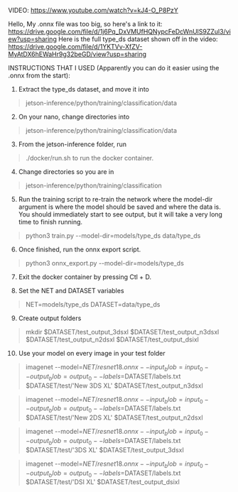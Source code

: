 VIDEO: https://www.youtube.com/watch?v=kJ4-O_P8PzY

Hello, 
My .onnx file was too big, so here's a link to it: https://drive.google.com/file/d/1j6Pq_DxVMUfHQNypcFeDcWnUlS9ZZul3/view?usp=sharing
Here is the full type_ds dataset shown off in the video: https://drive.google.com/file/d/1YKTVv-XfZV-MyAtDX6hEWaHr9g32beGD/view?usp=sharing

INSTRUCTIONS THAT I USED (Apparently you can do it easier using the .onnx from the start):

1. Extract the type_ds dataset, and move it into 
> jetson-inference/python/training/classification/data

2. On your nano, change directories into 
> jetson-inference/python/training/classification/data

3. From the jetson-inference folder, run 
> ./docker/run.sh to run the docker container.

4. Change directories so you are in 
> jetson-inference/python/training/classification

5. Run the training script to re-train the network where the model-dir argument is where the model should be saved and where the data is.  You should immediately start to see output, but it will take a very long time to finish running. 
> python3 train.py --model-dir=models/type_ds data/type_ds

6. Once finished, run the onnx export script.
> python3 onnx_export.py --model-dir=models/type_ds

7. Exit the docker container by pressing Ctl + D.

8. Set the NET and DATASET variables
> NET=models/type_ds
> DATASET=data/type_ds

9. Create output folders
> mkdir $DATASET/test_output_3dsxl $DATASET/test_output_n3dsxl $DATASET/test_output_n2dsxl $DATASET/test_output_dsixl

10. Use your model on every image in your test folder
> imagenet --model=$NET/resnet18.onnx --input_blob=input_0 --output_blob=output_0 --labels=$DATASET/labels.txt \
           $DATASET/test/'New 3DS XL' $DATASET/test_output_n3dsxl
           
> imagenet --model=$NET/resnet18.onnx --input_blob=input_0 --output_blob=output_0 --labels=$DATASET/labels.txt \
           $DATASET/test/'New 2DS XL' $DATASET/test_output_n2dsxl
           
> imagenet --model=$NET/resnet18.onnx --input_blob=input_0 --output_blob=output_0 --labels=$DATASET/labels.txt \
           $DATASET/test/'3DS XL' $DATASET/test_output_3dsxl
           
> imagenet --model=$NET/resnet18.onnx --input_blob=input_0 --output_blob=output_0 --labels=$DATASET/labels.txt \
           $DATASET/test/'DSI XL' $DATASET/test_output_dsixl


